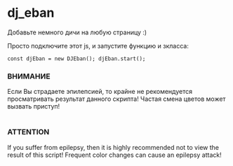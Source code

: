 # dj_eban
Добавьте немного дичи на любую страницу :)

Просто подключите этот js, и запустите функцию и зкласса:

``
const djEban = new DJEban();
djEban.start();
``

<h3>ВНИМАНИЕ</h3>
Если Вы страдаете эпилепсией, то крайне не рекомендуется просматривать результат данного скрипта! Частая смена цветов может вызвать приступ!
<br><br>
<h3>ATTENTION</h3>
If you suffer from epilepsy, then it is highly recommended not to view the result of this script! Frequent color changes can cause an epilepsy attack!
